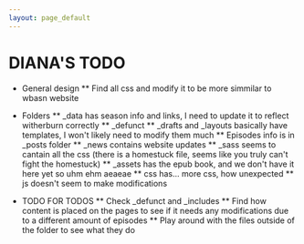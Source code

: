 ```yaml
---
layout: page_default
---
```


# DIANA'S TODO
* General design
** Find all css and modify it to be more simmilar to wbasn website

* Folders
** _data has season info and links, I need to update it to reflect witherburn correctly
** _defunct
** _drafts and _layouts basically have templates, I won't likely need to modify them much
** Episodes info is in _posts folder
** _news contains website updates
** _sass seems to cantain all the css (there is a homestuck file, seems like you truly can't fight the homestuck)
** _assets has the epub book, and we don't have it here yet so uhm ehm aeaeae
** css has... more css, how unexpected
** js doesn't seem to make modifications

* TODO FOR TODOS
** Check _defunct and _includes
** Find how content is placed on the pages to see if it needs any modifications due to a different amount of episodes
** Play around with the files outside of the folder to see what they do
